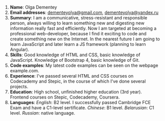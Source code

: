 1. **Name**: Olga Dementey
2. **Email addresses**: dementeyolya@gmail.com, dementeyolya@yandex.ru
3. **Summary**: I am a communicative, stress-resistant and responsible person, always willing to learn something new and digesting new information really fast and efficiently.
Now I am targeted at becoming a professional web-developer, because I find it exciting to code and create something new on the Internet. In the nearest future I am going to learn JavaScript and later learn a JS framework (planning to learn Angular).
4. **Skills**: Good knowledge of HTML and CSS, basic knowledge of JavaScript. Knowledge of Bootstrap 4, basic knowledge of Git.
5. **Code examples**: My latest code examples can be seen on the webpage example.com.
6. **Experience**: I've passed several HTML and CSS courses on Codecademy and Stepic, in the course of which I've done several projects.
7. **Education**: High school, unfinished higher education (3rd year). Frontend courses on Stepic, Codecademy, Coursera.
8. **Languages**: 
*English*: B2 level. I successfully passed Cambridge FCE Exam and have a C1-level sertificate.
*Chinese*: B1 level.
*Belarusian*: C1 level.
*Russian*: native language.
